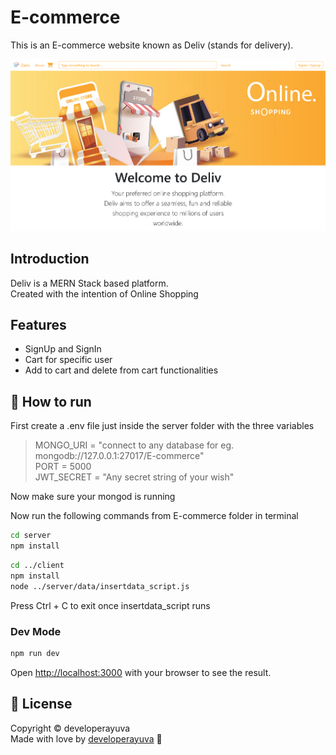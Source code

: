 # E-commerce
This is an E-commerce website known as Deliv (stands for delivery).

![Deliv home page](client/public/images/GithubImages/Home.png?raw=true "Title")

## Introduction
Deliv is a MERN Stack based platform.  
Created with the intention of Online Shopping

## Features
* SignUp and SignIn
* Cart for specific user
* Add to cart and delete from cart functionalities

## :construction_worker: How to run
First create a .env file just inside the server folder with the three variables  
> MONGO_URI = "connect to any database for eg. mongodb://127.0.0.1:27017/E-commerce"  
> PORT = 5000  
> JWT_SECRET = "Any secret string of your wish"

Now make sure your mongod is running

Now run the following commands from E-commerce folder in terminal

```sh
cd server
npm install
```

```sh
cd ../client
npm install
node ../server/data/insertdata_script.js
```

Press Ctrl + C to exit once insertdata_script runs

### Dev Mode
```sh
npm run dev
```

Open [http://localhost:3000](http://localhost:3000) with your browser to see the result.

## :closed_book: License
Copyright &copy; developerayuva  
Made with love by [developerayuva](https://github.com/developerayuva) 🚀
